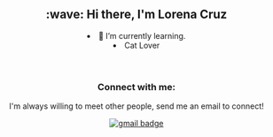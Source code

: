 <h2 align="center">
  :wave: Hi there, I'm Lorena Cruz
</h2>
<center>
<li>🌱 I’m currently learning.</li>
<li>Cat Lover</li>
</br></br>

### Connect with me:

I'm always willing to meet other people, send me an email to connect!
<p>
  <a href="mailto:anerlo200121@gmail.com">
   <img src="https://img.shields.io/badge/Email%20-D14836?style=for-the-badge&logo=gmail&logoColor=white" alt="gmail badge">
  </a>
 </p>
</center>

<!--
**anerlo/anerlo** is a ✨ _special_ ✨ repository because its `README.md` (this file) appears on your GitHub profile.

Here are some ideas to get you started:

- 🔭 I’m currently working on ...
- 
- 👯 I’m looking to collaborate on ...
- 🤔 I’m looking for help with ...
- 💬 Ask me about ...
- 📫 How to reach me: ...
- 😄 Pronouns: ...
- ⚡ Fun fact: ...
-->
